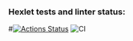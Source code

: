 ### Hexlet tests and linter status:
#[![Actions Status](https://github.com/prozet-x/frontend-project-lvl1/workflows/hexlet-check/badge.svg)](https://github.com/prozet-x/frontend-project-lvl1/actions)
![CI](https://github.com/github/docs/actions/workflows/main.yml/badge.svg)
